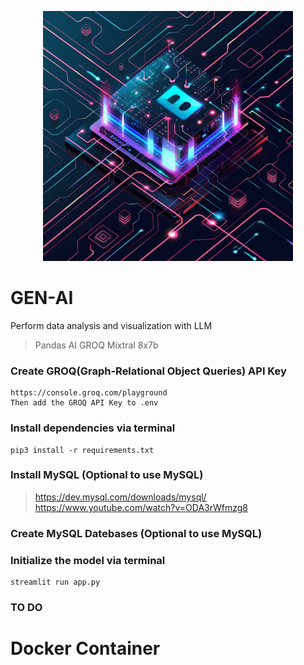 <p align="center">
  <img src="https://github.com/jonatng/genai/blob/main/images/artifical_intelligenc.jpeg" width="400"/>
</p>

# GEN-AI
Perform data analysis and visualization with LLM
> Pandas AI 
> GROQ
> Mixtral 8x7b

### Create GROQ(Graph-Relational Object Queries) API Key
```
https://console.groq.com/playground 
Then add the GROQ API Key to .env
```
### Install dependencies via terminal
```
pip3 install -r requirements.txt 
```
### Install MySQL (Optional to use MySQL)
> https://dev.mysql.com/downloads/mysql/
> https://www.youtube.com/watch?v=ODA3rWfmzg8 

### Create MySQL Datebases (Optional to use MySQL)


### Initialize the model via terminal
```
streamlit run app.py
```

### TO DO
# Docker Container